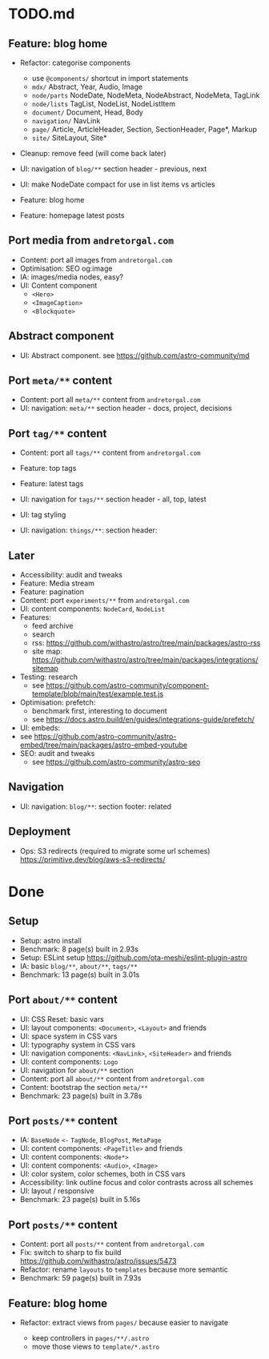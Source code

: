 # TODO.md

## Feature: blog home

- Refactor: categorise components

  - use `@components/` shortcut in import statements
  - `mdx/` Abstract, Year, Audio, Image
  - `node/parts` NodeDate, NodeMeta, NodeAbstract, NodeMeta, TagLink
  - `node/lists` TagList, NodeList, NodeListItem
  - `document/` Document, Head, Body
  - `navigation/` NavLink
  - `page/` Article, ArticleHeader, Section, SectionHeader, Page\*, Markup
  - `site/` SiteLayout, Site\*

- Cleanup: remove feed (will come back later)
- UI: navigation of `blog/**` section header - previous, next
- UI: make NodeDate compact for use in list items vs articles
- Feature: blog home
- Feature: homepage latest posts

## Port media from `andretorgal.com`

- Content: port all images from `andretorgal.com`
- Optimisation: SEO og:image
- IA: images/media nodes, easy?
- UI: Content component
  - `<Hero>`
  - `<ImageCaption>`
  - `<Blockquote>`

## Abstract component

- UI: Abstract component. see https://github.com/astro-community/md

## Port `meta/**` content

- Content: port all `meta/**` content from `andretorgal.com`
- UI: navigation: `meta/**` section header - docs, project, decisions

## Port `tag/**` content

- Content: port all `tags/**` content from `andretorgal.com`
- Feature: top tags
- Feature: latest tags
- UI: navigation for `tags/**` section header - all, top, latest
- UI: tag styling

- UI: navigation: `things/**`: section header:

## Later

- Accessibility: audit and tweaks
- Feature: Media stream
- Feature: pagination
- Content: port `experiments/**` from `andretorgal.com`
- UI: content components: `NodeCard`, `NodeList`
- Features:
  - feed archive
  - search
  - rss: https://github.com/withastro/astro/tree/main/packages/astro-rss
  - site map: https://github.com/withastro/astro/tree/main/packages/integrations/sitemap
- Testing: research
  - see https://github.com/astro-community/component-template/blob/main/test/example.test.js
- Optimisation: prefetch:
  - benchmark first, interesting to document
  - see https://docs.astro.build/en/guides/integrations-guide/prefetch/
- UI: embeds:
- see https://github.com/astro-community/astro-embed/tree/main/packages/astro-embed-youtube
- SEO: audit and tweaks
  - see https://github.com/astro-community/astro-seo

## Navigation

- UI: navigation: `blog/**`: section footer: related

## Deployment

- Ops: S3 redirects (required to migrate some url schemes) https://primitive.dev/blog/aws-s3-redirects/

# Done

## Setup

- Setup: astro install
- Benchmark: 8 page(s) built in 2.93s
- Setup: ESLint setup https://github.com/ota-meshi/eslint-plugin-astro
- IA: basic `blog/**`, `about/**`, `tags/**`
- Benchmark: 13 page(s) built in 3.01s

## Port `about/**` content

- UI: CSS Reset: basic vars
- UI: layout components: `<Document>`, `<Layout>` and friends
- UI: space system in CSS vars
- UI: typography system in CSS vars
- UI: navigation components: `<NavLink>`, `<SiteHeader>` and friends
- UI: content components: `Logo`
- UI: navigation for `about/**` section
- Content: port all `about/**` content from `andretorgal.com`
- Content: bootstrap the section `meta/**`
- Benchmark: 23 page(s) built in 3.78s

## Port `posts/**` content

- IA: `BaseNode` `<-` `TagNode`, `BlogPost`, `MetaPage`
- UI: content components: `<PageTitle>` and friends
- UI: content components: `<Node*>`
- UI: content components: `<Audio>`, `<Image>`
- UI: color system, color schemes, both in CSS vars
- Accessibility: link outline focus and color contrasts across all schemes
- UI: layout / responsive
- Benchmark: 23 page(s) built in 5.16s

## Port `posts/**` content

- Content: port all `posts/**` content from `andretorgal.com`
- Fix: switch to sharp to fix build https://github.com/withastro/astro/issues/5473
- Refactor: rename `layouts` to `templates` because more semantic
- Benchmark: 59 page(s) built in 7.93s

## Feature: blog home

- Refactor: extract views from `pages/` because easier to navigate

  - keep controllers in `pages/**/.astro`
  - move those views to `template/*.astro`

